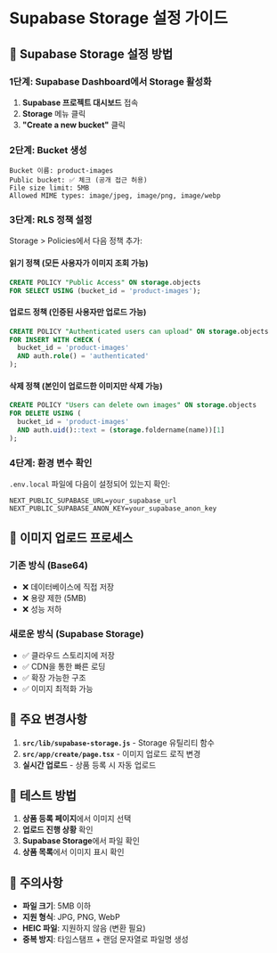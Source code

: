 # Supabase Storage 설정 가이드

## 🚀 **Supabase Storage 설정 방법**

### **1단계: Supabase Dashboard에서 Storage 활성화**

1. **Supabase 프로젝트 대시보드** 접속
2. **Storage** 메뉴 클릭
3. **"Create a new bucket"** 클릭

### **2단계: Bucket 생성**

```
Bucket 이름: product-images
Public bucket: ✅ 체크 (공개 접근 허용)
File size limit: 5MB
Allowed MIME types: image/jpeg, image/png, image/webp
```

### **3단계: RLS 정책 설정**

Storage > Policies에서 다음 정책 추가:

#### **읽기 정책 (모든 사용자가 이미지 조회 가능)**
```sql
CREATE POLICY "Public Access" ON storage.objects
FOR SELECT USING (bucket_id = 'product-images');
```

#### **업로드 정책 (인증된 사용자만 업로드 가능)**
```sql
CREATE POLICY "Authenticated users can upload" ON storage.objects
FOR INSERT WITH CHECK (
  bucket_id = 'product-images' 
  AND auth.role() = 'authenticated'
);
```

#### **삭제 정책 (본인이 업로드한 이미지만 삭제 가능)**
```sql
CREATE POLICY "Users can delete own images" ON storage.objects
FOR DELETE USING (
  bucket_id = 'product-images' 
  AND auth.uid()::text = (storage.foldername(name))[1]
);
```

### **4단계: 환경 변수 확인**

`.env.local` 파일에 다음이 설정되어 있는지 확인:
```
NEXT_PUBLIC_SUPABASE_URL=your_supabase_url
NEXT_PUBLIC_SUPABASE_ANON_KEY=your_supabase_anon_key
```

## 📸 **이미지 업로드 프로세스**

### **기존 방식 (Base64)**
- ❌ 데이터베이스에 직접 저장
- ❌ 용량 제한 (5MB)
- ❌ 성능 저하

### **새로운 방식 (Supabase Storage)**
- ✅ 클라우드 스토리지에 저장
- ✅ CDN을 통한 빠른 로딩
- ✅ 확장 가능한 구조
- ✅ 이미지 최적화 가능

## 🔧 **주요 변경사항**

1. **`src/lib/supabase-storage.js`** - Storage 유틸리티 함수
2. **`src/app/create/page.tsx`** - 이미지 업로드 로직 변경
3. **실시간 업로드** - 상품 등록 시 자동 업로드

## 🧪 **테스트 방법**

1. **상품 등록 페이지**에서 이미지 선택
2. **업로드 진행 상황** 확인
3. **Supabase Storage**에서 파일 확인
4. **상품 목록**에서 이미지 표시 확인

## 🚨 **주의사항**

- **파일 크기**: 5MB 이하
- **지원 형식**: JPG, PNG, WebP
- **HEIC 파일**: 지원하지 않음 (변환 필요)
- **중복 방지**: 타임스탬프 + 랜덤 문자열로 파일명 생성 